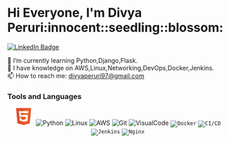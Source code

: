 <html>
  <body>
    <h1>Hi Everyone, I'm Divya Peruri:innocent::seedling::blossom:
    </h1>
  </body>
</html>
<div id="badges">
  <a href="https://www.linkedin.com/in/divya-peruri-94a30a162/">
    <img src="https://img.shields.io/badge/LinkedIn-blue?style=for-the-badge&logo=linkedin&logoColor=white" alt="LinkedIn Badge"/>
  </a>
  </div>

🌱 I’m currently learning Python,Django,Flask.<br>
🔭 I have knowledge on AWS,Linux,Networking,DevOps,Docker,Jenkins.<br>
📫 How to reach me: divyaperuri97@gmail.com<br>
<h>
  <h3>Tools and Languages</h3>
  
 <div align="center">
    <img src="https://github.com/devicons/devicon/blob/master/icons/html5/html5-original.svg" title="HTML5" alt="HTML" width="40" height="40"/>&nbsp
   <img src="https://user-images.githubusercontent.com/112744136/226717215-a6fd13c4-6fdc-4710-a064-87bb0d495aee.png" title="Python" alt="Python" width="40" height="40"/>
  <img src="https://user-images.githubusercontent.com/112744136/226718390-ed4d95f2-f98a-428a-8933-73a7c8dc9e8b.png" title="Linux" alt="Linux" width="40" height="40"/>
  <img src="https://user-images.githubusercontent.com/112744136/226717791-b9ad9787-8952-4d1a-ba7f-883161c52721.png" title="AWS" alt="AWS" width="40" height="40"/>
  <img src="https://user-images.githubusercontent.com/112744136/226719782-c3255161-520e-4e05-b68b-95a7e512689d.png"" title="Git" alt="Git" width="40" height="40"/>
  <img src="https://user-images.githubusercontent.com/112744136/226720417-68004b52-809f-409f-8a3d-8e0e71644497.png" title="VisualCode" alt="VisualCode" width="40" height="40"/>
	<code><img width="40" src="https://user-images.githubusercontent.com/25181517/117207330-263ba280-adf4-11eb-9b97-0ac5b40bc3be.png" alt="Docker" title="Docker"/></code>
	<code><img width="40" src="https://user-images.githubusercontent.com/25181517/183868728-b2e11072-00a5-47e2-8a4e-4ebbb2b8c554.png" alt="CI/CD" title="CI/CD"/></code>
	<code><img width="40" src="https://user-images.githubusercontent.com/25181517/179090274-733373ef-3b59-4f28-9ecb-244bea700932.png" alt="Jenkins" title="Jenkins"/></code>
	<code><img width="40" src="https://user-images.githubusercontent.com/25181517/183345125-9a7cd2e6-6ad6-436f-8490-44c903bef84c.png" alt="Nginx" title="Nginx"/></code>
   </div>
  
 
  

